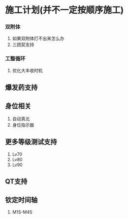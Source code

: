 # 施工计划(并不一定按顺序施工)

### 双附体
1. 如果双附体打不出来怎么办
2. 三团契支持

### 工整循环
1. 优化大丰收时机 

## 爆发药支持

## 身位相关
1. 自动真北
2. 身位指示器

## 更多等级测试支持
1. Lv70 
2. Lv80 
3. Lv90

## QT支持

## 钦定时间轴
1. M1S-M4S


